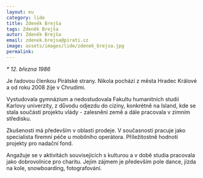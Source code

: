 ```yaml
---
layout: eu
category: lide
title: Zdeněk Brejša
tags: Zdeněk Brejša
autor: Zdeněk Brejša
email: zdenek.brejsa@pirati.cz
image: assets/images/lide/zdenek_brejsa.jpg
permalink: 
---
```



_* 12. března 1986_

Je řadovou členkou Pirátské strany. Nikola pochází z města Hradec Králové a od roku 2008 žije v Chrudimi.

Vystudovala gymnázium a nedostudovala Fakultu humanitních studií Karlovy univerzity, z důvodu odjezdu do ciziny, konkrétně na Island, kde se stala součástí projektu vlády - zalesnění země a dále pracovala v zimním středisku.

Zkušenosti má především v oblasti prodeje. V současnosti pracuje jako specialista firemní péče u mobilního operátora. Příležitostně hodnotí projekty pro nadační fond.

Angažuje se v aktivitách souvisejících s kulturou a v době studia pracovala jako dobrovolnice pro charitu. Jejím zájmem je především pole dance, jízda na kole, snowboarding, fotografování. 
